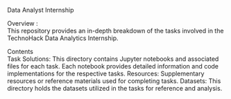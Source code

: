 Data Analyst Internship     

Overview :  
This repository provides an in-depth breakdown of the tasks involved in the TechnoHack Data Analytics Internship.

Contents  
Task Solutions: This directory contains Jupyter notebooks and associated files for each task. Each notebook provides detailed information and code implementations for the respective tasks.
Resources: Supplementary resources or reference materials used for completing tasks.
Datasets: This directory holds the datasets utilized in the tasks for reference and analysis.
